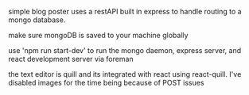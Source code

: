 simple blog poster uses a restAPI built in express to handle routing to a mongo database.

make sure mongoDB is saved to your machine globally

use 'npm run start-dev' to run the mongo daemon, express server, and react development server via foreman

the text editor is quill and its integrated with react using react-quill. I've disabled images for the time being because of POST issues